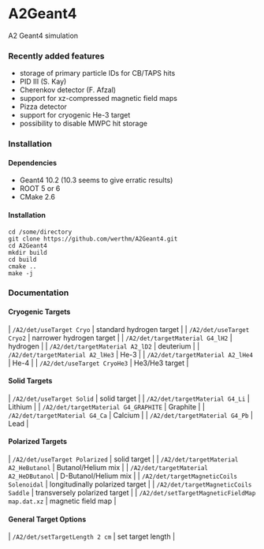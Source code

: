 # A2Geant4

A2 Geant4 simulation

### Recently added features
* storage of primary particle IDs for CB/TAPS hits
* PID III (S. Kay)
* Cherenkov detector (F. Afzal)
* support for xz-compressed magnetic field maps
* Pizza detector
* support for cryogenic He-3 target
* possibility to disable MWPC hit storage

### Installation

#### Dependencies
* Geant4 10.2 (10.3 seems to give erratic results)
* ROOT 5 or 6
* CMake 2.6

#### Installation
```
cd /some/directory
git clone https://github.com/werthm/A2Geant4.git
cd A2Geant4
mkdir build
cd build
cmake ..
make -j
```

### Documentation

#### Cryogenic Targets

| `/A2/det/useTarget Cryo`         | standard hydrogen target |
| `/A2/det/useTarget Cryo2`        | narrower hydrogen target |
| `/A2/det/targetMaterial G4_lH2`  | hydrogen                 |
| `/A2/det/targetMaterial A2_lD2`  | deuterium                |
| `/A2/det/targetMaterial A2_lHe3` | He-3                     |
| `/A2/det/targetMaterial A2_lHe4` | He-4                     |
| `/A2/det/useTarget CryoHe3`      | He3/He3 target           |

#### Solid Targets

| `/A2/det/useTarget Solid`            | solid target |
| `/A2/det/targetMaterial G4_Li`       | Lithium      |
| `/A2/det/targetMaterial G4_GRAPHITE` | Graphite     |
| `/A2/det/targetMaterial G4_Ca`       | Calcium      |
| `/A2/det/targetMaterial G4_Pb`       | Lead         |

#### Polarized Targets

| `/A2/det/useTarget Polarized`                  | solid target                    |
| `/A2/det/targetMaterial A2_HeButanol`          | Butanol/Helium mix              |
| `/A2/det/targetMaterial A2_HeDButanol`         | D-Butanol/Helium mix            |
| `/A2/det/targetMagneticCoils Solenoidal`       | longitudinally polarized target |
| `/A2/det/targetMagneticCoils Saddle`           | transversely polarized target   |
| `/A2/det/setTargetMagneticFieldMap map.dat.xz` | magnetic field map              |

#### General Target Options
| `/A2/det/setTargetLength 2 cm` | set target length |


